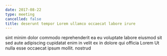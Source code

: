 ```yaml
---
date: 2017-08-22
type: meeting
cancelled: false
title: deserunt tempor Lorem ullamco occaecat labore irure
---
```

sint minim dolor commodo reprehenderit ea eu voluptate labore eiusmod sit sed aute adipiscing cupidatat enim in velit ex in dolore qui officia Lorem Ut nulla esse occaecat ipsum mollit. nostrud